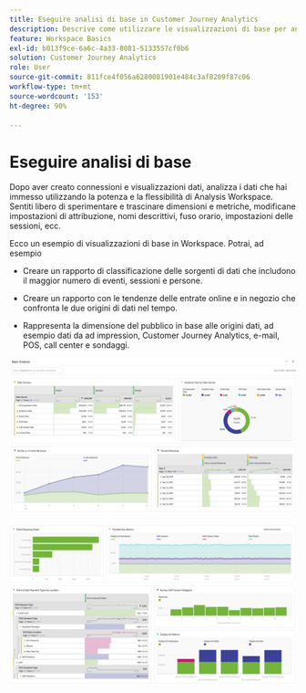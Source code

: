 ```yaml
---
title: Eseguire analisi di base in Customer Journey Analytics
description: Descrive come utilizzare le visualizzazioni di base per analizzare i dati in Customer Journey Analytics
feature: Workspace Basics
exl-id: b013f9ce-6a6c-4a33-8081-5133557cf0b6
solution: Customer Journey Analytics
role: User
source-git-commit: 811fce4f056a6280081901e484c3af8209f87c06
workflow-type: tm+mt
source-wordcount: '153'
ht-degree: 90%

---
```


# Eseguire analisi di base

Dopo aver creato connessioni e visualizzazioni dati, analizza i dati che hai immesso utilizzando la potenza e la flessibilità di Analysis Workspace. Sentiti libero di sperimentare e trascinare dimensioni e metriche, modificane impostazioni di attribuzione, nomi descrittivi, fuso orario, impostazioni delle sessioni, ecc.

Ecco un esempio di visualizzazioni di base in Workspace. Potrai, ad esempio

* Creare un rapporto di classificazione delle sorgenti di dati che includono il maggior numero di eventi, sessioni e persone.

* Creare un rapporto con le tendenze delle entrate online e in negozio che confronta le due origini di dati nel tempo.

* Rappresenta la dimensione del pubblico in base alle origini dati, ad esempio dati da ad impression, Customer Journey Analytics, e-mail, POS, call center e sondaggi.

![Visualizzazioni di esempio di grafici di analisi di base. ](assets/cja-basic-analysis.png)

![Altri esempi di visualizzazioni dei grafici di analisi di base](assets/cja-basic-analysis2.png)
